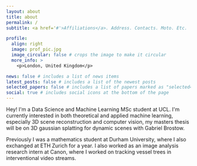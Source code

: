 ```yaml
---
layout: about
title: about
permalink: /
subtitle: <a href='#'>Affiliations</a>. Address. Contacts. Moto. Etc.

profile:
  align: right
  image: prof_pic.jpg
  image_circular: false # crops the image to make it circular
  more_info: >
    <p>London, United Kingdom</p>

news: false # includes a list of news items
latest_posts: false # includes a list of the newest posts
selected_papers: false # includes a list of papers marked as "selected={true}"
social: true # includes social icons at the bottom of the page
---
```


Hey! I'm a Data Science and Machine Learning MSc student at UCL. I'm currently interested in both theoretical and applied machine learning, especially 3D scene reconstruction and computer vision, my masters thesis will be on 3D gaussian splatting for dynamic scenes with Gabriel Brostow. 

Previously I was a mathematics student at Durham University, where I also exchanged at ETH Zurich for a year. I also worked as an image analysis research intern at Canon, where I worked on tracking vessel trees in interventional video streams.
